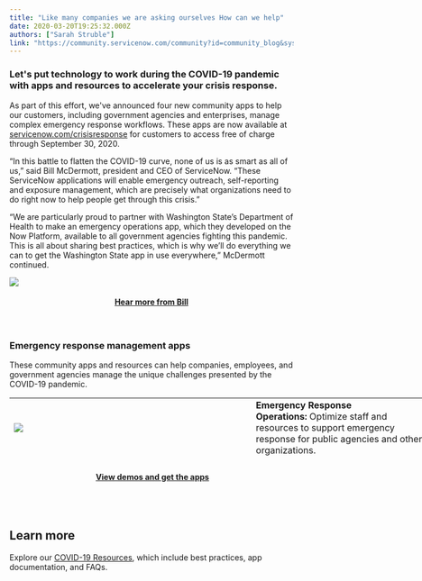 ```yaml
---
title: "Like many companies we are asking ourselves How can we help"
date: 2020-03-20T19:25:32.000Z
authors: ["Sarah Struble"]
link: "https://community.servicenow.com/community?id=community_blog&sys_id=598d5d23dbeb4c9423f4a345ca9619c2"
---
```

<h3><strong>Let&#39;s put technology to work during the COVID-19 pandemic with apps and resources to accelerate your crisis response.</strong></h3>
<p>As part of this effort, we&#39;ve announced four new community apps to help our customers, including government agencies and enterprises, manage complex emergency response workflows. These apps are now available at <a href="https://www.servicenow.com/solutions/crisis-management.html" target="_blank" rel="noopener noreferrer nofollow">servicenow.com/crisisresponse</a> for customers to access free of charge through September 30, 2020.</p>
<p>“In this battle to flatten the COVID-19 curve, none of us is as smart as all of us,” said Bill McDermott, president and CEO of ServiceNow. “These ServiceNow applications will enable emergency outreach, self-reporting and exposure management, which are precisely what organizations need to do right now to help people get through this crisis.”  </p>
<p>“We are particularly proud to partner with Washington State’s Department of Health to make an emergency operations app, which they developed on the Now Platform, available to all government agencies fighting this pandemic. This is all about sharing best practices, which is why we’ll do everything we can to get the Washington State app in use everywhere,” McDermott continued. </p>
<p><img style="max-width: 100%; max-height: 480px;" src="https://community.servicenow.com/583f912bdbeb4c9423f4a345ca961915.iix" /></p>
<h4 style="text-align: center;"><a href="https://www.servicenow.com/solutions/crisis-management.html#letter_1" target="_blank" rel="noopener noreferrer nofollow">Hear more from Bill</a></h4>
<p> </p>
<h3>Emergency response management apps</h3>
<p>These community apps and resources can help companies, employees, and government agencies manage the unique challenges presented by the COVID-19 pandemic.</p>
<table style="height: 112px; width: 755px;"><tbody><tr style="height: 21px;"><td style="width: 420.352px; height: 21px;"><img style="max-width: 100%; max-height: 480px;" src="https://community.servicenow.com/855d9defdbab4c9423f4a345ca96195e.iix" /></td><td style="width: 320.648px; height: 21px; padding-left: 30px;"><span style="font-size: 12pt;"><strong>Emergency Response Operations:</strong> Optimize staff and resources to support emergency response for public agencies and other organizations. </span></td></tr><tr style="height: 21.6016px;"><td style="width: 420.352px; height: 21.6016px;"><img style="max-width: 100%; max-height: 480px;" src="https://community.servicenow.com/aa8cdd2fdbab4c9423f4a345ca961966.iix" /></td><td style="width: 320.648px; height: 21.6016px; padding-left: 30px;"><span style="font-size: 12pt;"><strong>Emergency Outreach:</strong> Distribute information and confirm employee safety and location through email or a mobile app.</span></td></tr><tr style="height: 21px;"><td style="width: 420.352px; height: 21px;"><span style="font-size: 10pt;"><img style="max-width: 100%; max-height: 480px;" src="https://community.servicenow.com/710dd5afdbab4c9423f4a345ca9619bd.iix" /></span></td><td style="width: 320.648px; height: 21px; padding-left: 30px;"><span style="font-size: 12pt;"><strong>Emergency Self Report:</strong> Enable employees to report illnesses and readiness to return, and initiate workflows to help managers respond.</span></td></tr><tr style="height: 21px;"><td style="width: 420.352px; height: 21px;"><img style="max-width: 100%; max-height: 480px;" src="https://community.servicenow.com/1d2dd9afdbab4c9423f4a345ca9619ca.iix" /></td><td style="width: 320.648px; height: 21px; padding-left: 30px;"><span style="font-size: 12pt;"><strong>Emergency Exposure Management:</strong> Identify and manage exposure risk when an employee is diagnosed with an illness.</span></td></tr></tbody></table>
<h4 style="text-align: center;"> <a href="https://www.servicenow.com/solutions/crisis-management.html##" target="_blank" rel="noopener noreferrer nofollow">View demos and get the apps</a></h4>
<h2> </h2>
<h2><strong>Learn more</strong></h2>
<p>Explore our <a href="https://community.servicenow.com/community?id&#61;community_forum&amp;sys_id&#61;390f0874db278cd06064eeb5ca9619a2" target="_blank" rel="noopener noreferrer nofollow">COVID-19 Resources</a>, which include best practices, app documentation, and FAQs. </p>
<p> </p>
<p> </p>